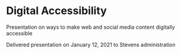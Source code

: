 # Digital Accessibility
Presentation on ways to make web and social media content digitally accessible

Delivered presentation on January 12, 2021 to Stevens administration
